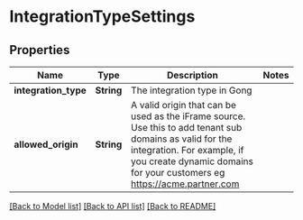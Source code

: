 # IntegrationTypeSettings

## Properties

Name | Type | Description | Notes
------------ | ------------- | ------------- | -------------
**integration_type** | **String** | The integration type in Gong | 
**allowed_origin** | **String** | A valid origin that can be used as the iFrame source. Use this to add tenant sub domains as valid for the integration. For example, if you create dynamic domains for your customers eg https://acme.partner.com | 

[[Back to Model list]](../README.md#documentation-for-models) [[Back to API list]](../README.md#documentation-for-api-endpoints) [[Back to README]](../README.md)



